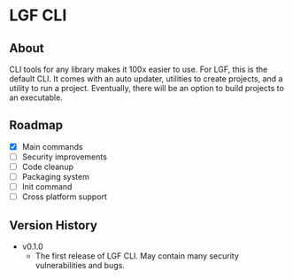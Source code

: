# LGF CLI

## **About**

CLI tools for any library makes it 100x easier to use. For LGF, this is the default CLI. It comes with an auto updater, utilities to create projects, and a utility to run a project. Eventually, there will be an option to build projects to an executable.

## **Roadmap**

- [x] Main commands
- [ ] Security improvements
- [ ] Code cleanup
- [ ] Packaging system
- [ ] Init command
- [ ] Cross platform support

## **Version History**

- v0.1.0
  - The first release of LGF CLI. May contain many security vulnerabilities and bugs.
